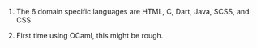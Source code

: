 1. The 6 domain specific languages are HTML, C, Dart, Java, SCSS, and CSS

2. First time using OCaml, this might be rough. 